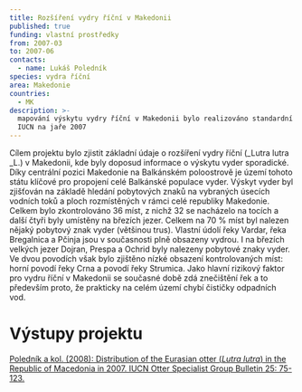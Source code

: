 ```yaml
---
title: Rozšíření vydry říční v Makedonii
published: true
funding: vlastní prostředky
from: 2007-03
to: 2007-06
contacts:
  - name: Lukáš Poledník
species: vydra říční
area: Makedonie
countries:
  - MK
description: >-
  mapování výskytu vydry říční v Makedonii bylo realizováno standardní metodou
  IUCN na jaře 2007
---
```

Cílem projektu bylo zjistit základní údaje o rozšíření vydry říční (_Lutra lutra _L.) v Makedonii, kde byly doposud informace o výskytu vyder sporadické. Díky centrální pozici Makedonie na Balkánském poloostrově je území tohoto státu klíčové pro propojení celé Balkánské populace vyder. Výskyt vyder byl zjišťován na základě hledání pobytových znaků na vybraných úsecích vodních toků a ploch rozmístěných v rámci celé republiky Makedonie. Celkem bylo zkontrolováno 36 míst, z nichž 32 se nacházelo na tocích a další čtyři byly umístěny na březích jezer. Celkem na 70 % míst byl nalezen nějaký pobytový znak vyder (většinou trus). Vlastní údolí řeky Vardar, řeka Bregalnica a Pčinja jsou v současnosti plně obsazeny vydrou. I na březích velkých jezer Dojran, Prespa a Ochrid byly nalezeny pobytové znaky vyder. Ve dvou povodích však bylo zjištěno nízké obsazení kontrolovaných míst: horní povodí řeky Crna a povodí řeky Strumica. Jako hlavní rizikový faktor pro vydru říční v Makedonii se současné době zdá znečištění řek a to především proto, že prakticky na celém území chybí čističky odpadních vod. 

# Výstupy projektu

[Poledník a kol. (2008): Distribution of the Eurasian otter (_Lutra lutra_) in the Republic of Macedonia in 2007. IUCN Otter Specialist Group Bulletin 25: 75-123.](/publications/distribution-of-the-eurasian-otter-lutra-lutra-in-the-republic-of-macedonia-in-2007)
